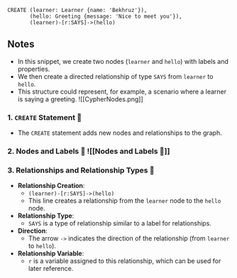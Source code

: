 

```
CREATE (learner: Learner {name: 'Bekhruz'}),
       (hello: Greeting {message: 'Nice to meet you'}),
       (learner)-[r:SAYS]->(hello)
```

## Notes

- In this snippet, we create two nodes (`learner` and `hello`) with labels and properties.
- We then create a directed relationship of type `SAYS` from `learner` to `hello`.
- This structure could represent, for example, a scenario where a learner is saying a greeting.
![[CypherNodes.png]]
### 1. `CREATE` Statement 🌱

- The `CREATE` statement adds new nodes and relationships to the graph.

### 2. Nodes and Labels 📌 ![[Nodes and Labels 📌]]
### 3. Relationships and Relationship Types 🔗

- **Relationship Creation**:
    - `(learner)-[r:SAYS]->(hello)`
	- This line creates a relationship from the `learner` node to the `hello` node.
- **Relationship Type**:
    - `SAYS` is a type of relationship similar to a label for relationships.
- **Direction**:
    - The arrow `->` indicates the direction of the relationship (from `learner` to `hello`).
- **Relationship Variable**:
    - `r` is a variable assigned to this relationship, which can be used for later reference.